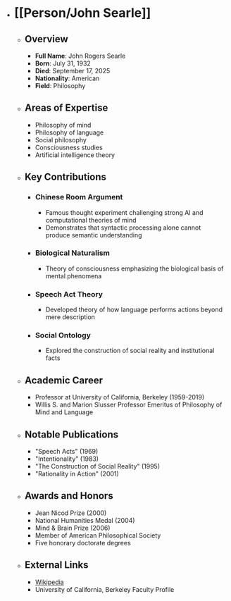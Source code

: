 - # [[Person/John Searle]]
	- ## Overview
		- **Full Name**: John Rogers Searle
		- **Born**: July 31, 1932
		- **Died**: September 17, 2025
		- **Nationality**: American
		- **Field**: Philosophy
	- ## Areas of Expertise
		- Philosophy of mind
		- Philosophy of language
		- Social philosophy
		- Consciousness studies
		- Artificial intelligence theory
	- ## Key Contributions
		- ### Chinese Room Argument
			- Famous thought experiment challenging strong AI and computational theories of mind
			- Demonstrates that syntactic processing alone cannot produce semantic understanding
		- ### Biological Naturalism
			- Theory of consciousness emphasizing the biological basis of mental phenomena
		- ### Speech Act Theory
			- Developed theory of how language performs actions beyond mere description
		- ### Social Ontology
			- Explored the construction of social reality and institutional facts
	- ## Academic Career
		- Professor at University of California, Berkeley (1959-2019)
		- Willis S. and Marion Slusser Professor Emeritus of Philosophy of Mind and Language
	- ## Notable Publications
		- "Speech Acts" (1969)
		- "Intentionality" (1983)
		- "The Construction of Social Reality" (1995)
		- "Rationality in Action" (2001)
	- ## Awards and Honors
		- Jean Nicod Prize (2000)
		- National Humanities Medal (2004)
		- Mind & Brain Prize (2006)
		- Member of American Philosophical Society
		- Five honorary doctorate degrees
	- ## External Links
		- [Wikipedia](https://en.wikipedia.org/wiki/John_Searle)
		- University of California, Berkeley Faculty Profile